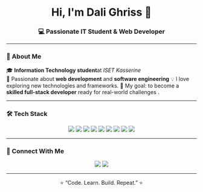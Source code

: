 <!-- 👋 Hi there — welcome to my profile! -->

<h1 align="center">Hi, I'm Dali Ghriss 👋</h1>
<h3 align="center">💻 Passionate IT Student & Web Developer </h3>

---

### 🧠 About Me  
🎓 **Information Technology student**at *ISET Kasserine*  
🚀 Passionate about **web development** and **software engineering** 
💡 I love exploring new technologies and frameworks.
🎯 My goal: to become a **skilled full-stack developer** ready for real-world challenges  .

---

### 🛠️ Tech Stack  
<p align="center">
  <img src="https://img.shields.io/badge/Angular-red?style=for-the-badge&logo=angular" />
  <img src="https://img.shields.io/badge/JavaScript-F7DF1E?style=for-the-badge&logo=javascript&logoColor=black" />
  <img src="https://img.shields.io/badge/React-blue?style=for-the-badge&logo=react" />
  <img src="https://img.shields.io/badge/Flutter-02569B?style=for-the-badge&logo=flutter" />
  <img src="https://img.shields.io/badge/Spring%20Boot-6DB33F?style=for-the-badge&logo=springboot" />
  <img src="https://img.shields.io/badge/Node.js-green?style=for-the-badge&logo=node.js" />
  <img src="https://img.shields.io/badge/Express.js-black?style=for-the-badge&logo=express" />
  <img src="https://img.shields.io/badge/MongoDB-brightgreen?style=for-the-badge&logo=mongodb" />
  <img src="https://img.shields.io/badge/MySQL-blue?style=for-the-badge&logo=mysql" />
</p>

---


### 🤝 Connect With Me  
<p align="center">
  <a href="mailto:dalighriss1812"><img src="https://img.shields.io/badge/Email-D14836?style=for-the-badge&logo=gmail&logoColor=white"/></a>
  <a href="https://www.linkedin.com/in/mohamed-ali-ghriss-23532b284/"><img src="https://img.shields.io/badge/LinkedIn-0077B5?style=for-the-badge&logo=linkedin&logoColor=white"/></a>
</p>

---

<p align="center">⭐ “Code. Learn. Build. Repeat.” ⭐</p>

